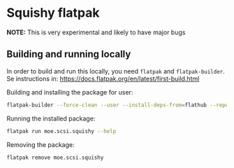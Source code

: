 # Squishy flatpak

**NOTE:** This is very experimental and likely to have major bugs

## Building and running locally

In order to build and run this locally, you need `flatpak` and `flatpak-builder`.
Se instructions in: https://docs.flatpak.org/en/latest/first-build.html

Building and installing the package for user:
```sh
flatpak-builder --force-clean --user --install-deps-from=flathub --repo=repo --install builddir moe.scsi.squishy.yml
```

Running the installed package:
```sh
flatpak run moe.scsi.squishy --help
```

Removing the package:
```sh
flatpak remove moe.scsi.squishy
```
